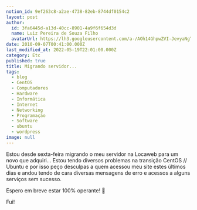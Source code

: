 ```yaml
---
notion_id: 9ef263c8-a2ae-4738-82eb-8744df0154c2
layout: post
author:
  id: 3fa6445d-a13d-40cc-8901-4a9f6f654d3d
  name: Luiz Pereira de Souza Filho
  avatarUrl: https://lh3.googleusercontent.com/a-/AOh14GhpwZVI-JevyaNgTdlrOT6YN20cI6V9Kxtq38Ij8AQ=s100
date: 2010-09-07T00:41:00.000Z
last_modified_at: 2022-05-19T22:01:00.000Z
category: Etc
published: true
title: Migrando servidor...
tags:
  - blog
  - CentOS
  - Computadores
  - Hardware
  - Informática
  - Internet
  - Networking
  - Programação
  - Software
  - ubuntu
  - wordpress
image: null
---
```


Estou desde sexta-feira migrando o meu servidor na Locaweb para um novo que adquiri... Estou tendo diversos problemas na transição CentOS // Ubuntu e por isso peço desculpas a quem acessou meu site estes últimos dias e andou tendo de cara diversas mensagens de erro e acessos a alguns serviços sem sucesso.

Espero em breve estar 100% operante! 🙂

Fui!

